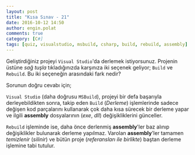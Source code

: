 ```yaml
---
layout: post
title: "Kısa Sınav - 21"
date: 2016-10-12 14:50
author: engin.polat
comments: true
category: [C#]
tags: [quiz, visualstudio, msbuild, csharp, build, rebuild, assembly]
---
```

Geliştirdiğiniz projeyi <code>Visual Studio</code>'da derlemek istiyorsunuz. Projenin üstüne *sağ tuşla* tıkladığınızda karşınıza iki seçenek geliyor; <code>Build</code> ve <code>Rebuild</code>. Bu iki seçeneğin arasındaki fark nedir?

Sorunun doğru cevabı için; <!--more-->

<code>Visual Studio</code> (daha doğrusu <code>MSBuild</code>), projeyi bir defa başarıyla derleyebildikten sonra, takip eden <code>Build</code> (*Derleme*) işlemlerinde sadece değişen kod parçalarını kullanarak çok daha kısa sürecek bir derleme yapar ve ilgili **assembly** dosyalarının (*exe*, *dll*) değişikliklerini günceller.

<code>Rebuild</code> işleminde ise, daha önce derlenmiş **assembly**'ler baz alınıp değişiklikler bulunarak derleme yapılmaz. Varolan **assembly**'ler tamamen *temizlenir* (*silinir*) ve bütün proje (*referansları ile birlikte*) baştan derleme işlemine tabi tutulur.